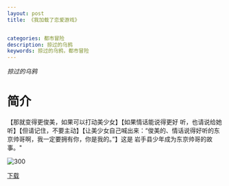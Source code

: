 ```yaml
---
layout: post
title: 《我加载了恋爱游戏》


categories: 都市冒险
description: 掠过的乌鸦
keywords: 掠过的乌鸦，都市冒险
---
```


*掠过的乌鸦*

# 简介
【那就变得更俊美，如果可以打动美少女】【如果情话能说得更好 
听，也请说给她听】【但请记住，不要主动】【让美少女自己喊出来：“俊美的、情话说得好听的东京帅哥啊，我一定要拥有你，你是我的。”】这是 
岩手县少年成为东京帅哥的故事。"

![300](https://cdn.jsdelivr.net/gh/YYbooks0/yybooks0img@master/bookscover2/300.5p4masxz7d80.jpg)

[下载](https://link.jscdn.cn/1drv/aHR0cHM6Ly8xZHJ2Lm1zL3QvcyFBaGU2R2dNWmVFb2poVjlMczdHbnRrSFZUV3VqP2U9MWVmcnFD.txt)
